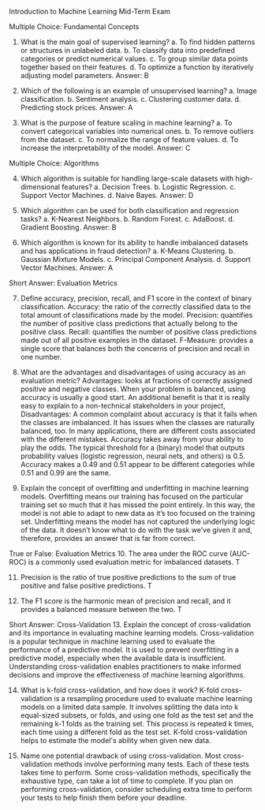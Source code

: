 Introduction to Machine Learning Mid-Term Exam

Multiple Choice: Fundamental Concepts

1. What is the main goal of supervised learning?
a.	To find hidden patterns or structures in unlabeled data.
b.	To classify data into predefined categories or predict numerical values.
c.	To group similar data points together based on their features.
d.	To optimize a function by iteratively adjusting model parameters.
Answer: B

2.  Which of the following is an example of unsupervised learning?
a.	Image classification.
b.	Sentiment analysis.
c.	Clustering customer data.
d.	Predicting stock prices.
Answer: A

3.  What is the purpose of feature scaling in machine learning?
a.	To convert categorical variables into numerical ones.
b.	To remove outliers from the dataset.
c.	To normalize the range of feature values.
d.	To increase the interpretability of the model.
Answer: C

Multiple Choice: Algorithms

4. Which algorithm is suitable for handling large-scale datasets with high-dimensional features?
a.	Decision Trees.
b.	Logistic Regression.
c.	Support Vector Machines.
d.	Naive Bayes.
Answer: D

5. Which algorithm can be used for both classification and regression tasks?
a.	K-Nearest Neighbors.
b.	Random Forest.
c.	AdaBoost.
d.	Gradient Boosting.
Answer: B

6. Which algorithm is known for its ability to handle imbalanced datasets and has applications in fraud detection?
a.	K-Means Clustering.
b.	Gaussian Mixture Models.
c.	Principal Component Analysis.
d.	Support Vector Machines.
Answer: A

Short Answer: Evaluation Metrics

7.  Define accuracy, precision, recall, and F1 score in the context of binary classification.
Accuracy: the ratio of the correctly classified data to the total amount of classifications made by the model.
Precision: quantifies the number of positive class predictions that actually belong to the positive class.
Recall: quantifies the number of positive class predictions made out of all positive examples in the dataset.
F-Measure: provides a single score that balances both the concerns of precision and recall in one number.

8. What are the advantages and disadvantages of using accuracy as an evaluation metric?
 Advantages: looks at fractions of correctly assigned positive and negative classes. When your problem is balanced, using accuracy is usually a good start. An additional benefit is that it is really easy to explain to a non-technical stakeholders in your project,
Disadvantages: A common complaint about accuracy is that it fails when the classes are imbalanced. It has issues when the classes are naturally balanced, too. In many applications, there are different costs associated with the different mistakes. Accuracy takes away from your ability to play the odds. The typical threshold for a (binary) model that outputs probability values (logistic regression, neural nets, and others) is 0.5. Accuracy makes a 0.49 and 0.51 appear to be different categories while 0.51 and 0.99 are the same. 

9. Explain the concept of overfitting and underfitting in machine learning models.
Overfitting means our training has focused on the particular training set so much that it has missed the point entirely. In this way, the model is not able to adapt to new data as it’s too focused on the training set.
Underfitting means the model has not captured the underlying logic of the data. It doesn’t know what to do with the task we’ve given it and, therefore, provides an answer that is far from correct.

True or False: Evaluation Metrics
10.  The area under the ROC curve (AUC-ROC) is a commonly used evaluation metric for imbalanced datasets. T

11. Precision is the ratio of true positive predictions to the sum of true positive and false positive predictions.  T

12. The F1 score is the harmonic mean of precision and recall, and it provides a balanced measure between the two.  T

Short Answer: Cross-Validation
13.  Explain the concept of cross-validation and its importance in evaluating machine learning models.
Cross-validation is a popular technique in machine learning used to evaluate the performance of a predictive model. It is used to prevent overfitting in a predictive model, especially when the available data is insufficient. Understanding cross-validation enables practitioners to make informed decisions and improve the effectiveness of machine learning algorithms.

14. What is k-fold cross-validation, and how does it work?
K-fold cross-validation is a resampling procedure used to evaluate machine learning models on a limited data sample. It involves splitting the data into k equal-sized subsets, or folds, and using one fold as the test set and the remaining k-1 folds as the training set. This process is repeated k times, each time using a different fold as the test set. K-fold cross-validation helps to estimate the model's ability when given new data.

15. Name one potential drawback of using cross-validation.
Most cross-validation methods involve performing many tests. Each of these tests takes time to perform. Some cross-validation methods, specifically the exhaustive type, can take a lot of time to complete. If you plan on performing cross-validation, consider scheduling extra time to perform your tests to help finish them before your deadline.
